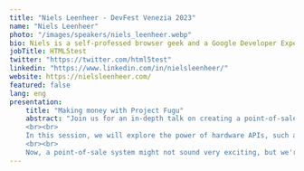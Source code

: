 ```yaml
---
title: "Niels Leenheer - DevFest Venezia 2023"
name: "Niels Leenheer"
photo: "/images/speakers/niels_leenheer.webp"
bio: Niels is a self-professed browser geek and a Google Developer Expert and Mozilla TechSpeaker. He has been hooked on browsers ever since somebody showed him the original Nexus browser on a NeXT Cube back in the dark ages of the internet. Niels is the creator of HTML5test.com and runs one of the largest Open Device Labs in the world. He loves procrastinating, collecting weird devices with even stranger browsers, drawing pixel art monsters, procrastinating, researching obscure browsers and tinkering with hardware. For his day job he is CTO of Salonhub and creates web applications for hair salons.
jobTitle: HTML5test
twitter: "https://twitter.com/html5test"
linkedin: "https://www.linkedin.com/in/nielsleenheer/"
website: https://nielsleenheer.com/
featured: false
lang: eng
presentation:
    title: "Making money with Project Fugu"
    abstract: "Join us for an in-depth talk on creating a point-of-sale system entirely using web technologies.
    <br><br>
    In this session, we will explore the power of hardware APIs, such as WebHID, WebUSB and WebSerial, and connect the browser to essential components such as a cash drawer, customer display, receipt printer and barcode scanner. We'll also touch on other new Project Fugu APIs like Idle Detection, Multi-screen Window Placement and Shape Detection. And finally, we will show how this works in practice with a live demonstration of all the components.
    <br><br>
    Now, a point-of-sale system might not sound very exciting, but we're doing a deep dive into how to connect hardware devices to web apps, and show you how you would go about doing this for your own devices."
---
```

